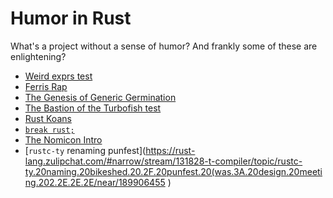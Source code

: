 # Humor in Rust

What's a project without a sense of humor? And frankly some of these are
enlightening?

- [Weird exprs test](https://github.com/rust-lang/rust/blob/master/src/test/ui/weird-exprs.rs)
- [Ferris Rap](http://fitzgeraldnick.com/2018/12/13/rust-raps.html)
- [The Genesis of Generic Germination](https://github.com/rust-lang/rust/pull/53645#issue-210543221)
- [The Bastion of the Turbofish test](https://github.com/rust-lang/rust/blob/79d8a0fcefa5134db2a94739b1d18daa01fc6e9f/src/test/ui/bastion-of-the-turbofish.rs)
- [Rust Koans](https://users.rust-lang.org/t/rust-koans/2408)
- [`break rust;`](https://play.rust-lang.org/?version=stable&mode=debug&edition=2018&gist=0ab2bd6a9d722e0f05a95e2a5dcf89cc)
- [The Nomicon Intro](https://doc.rust-lang.org/stable/nomicon/)
- [`rustc-ty` renaming punfest](https://rust-lang.zulipchat.com/#narrow/stream/131828-t-compiler/topic/rustc-ty.20naming.20bikeshed.20.2F.20punfest.20(was.3A.20design.20meeting.202.2E.2E.2E/near/189906455 )
